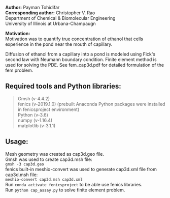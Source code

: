 <b>Author:</b> Payman Tohidifar  
<b>Corresponding author:</b> Christopher V. Rao  
Department of Chemical & Biomolecular Engineering  
University of Illinois at Urbana-Champaugn  

<b>Motivation:</b>  
Motivation was to quantify true concentration of ethanol that cells experience in the pond near the mouth of capillary.  

Diffusion of ethanol from a capillary into a pond is modeled using Fick's second law with Neumann boundary condition. Finite element method is used for solving the PDE. See fem_cap3d.pdf for detailed formulation of the fem problem.


Required tools and Python libraries:  
---
>Gmsh (v-4.4.2)  
fenics (v-2019.1.0) (prebuilt Anaconda Python packages were installed in fenicsproject environment)  
Python (v-3.6)  
numpy (v-1.16.4)  
matplotlib (v-3.1.1)  


Usage:  
---
Mesh geometry was created as cap3d.geo file.  
Gmsh was used to create cap3d.msh file:  
`gmsh -3 cap3d.geo`  
fenics built-in meshio-convert was used to generate cap3d.xml file from cap3d.msh file:  
`meshio-convert cap3d.msh cap3d.xml`  
Run `conda activate fenicsproject` to be able use fenics libraries.  
Run `python cap_assay.py` to solve finite element problem.

